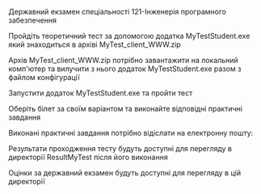 Державний екзамен спеціальності 121-Інженерія програмного забезпечення

Пройдіть теоретичний тест за допомогою додатка MyTestStudent.exe який знаходиться в архіві MyTest_client_WWW.zip

Архів MyTest_client_WWW.zip потрібно завантажити на локальний комп'ютер та вилучити з нього додаток MyTestStudent.exe  разом з файлом конфігурації

Запустити додаток MyTestStudent.exe та пройти тест 

Оберіть білет за своїм варіантом та виконайте відповідні практичні завдання

Виконані практичні завдання потрібно відіслати на електронну пошту:

Результати проходження тесту будуть доступні для перегляду в директорії ResultMyTest після його виконання

Оцінки за державний екзамен будуть доступні для перегляду в цій директорії

